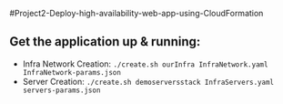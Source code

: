 #Project2-Deploy-high-availability-web-app-using-CloudFormation

## Get the application up & running:

- Infra Network Creation: `./create.sh ourInfra InfraNetwork.yaml InfraNetwork-params.json`
- Server Creation: `./create.sh demoserversstack InfraServers.yaml servers-params.json`


